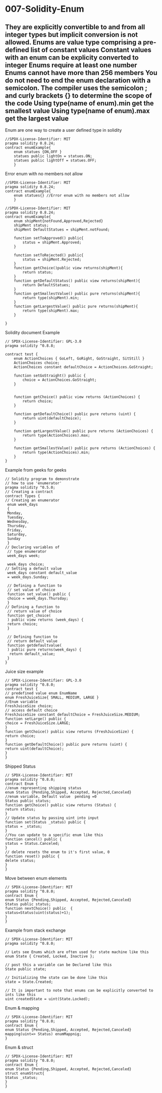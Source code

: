 # 007-Solidity-Enum
They are explicitly convertible to and from all integer types but implicit conversion is not allowed.
Enums are value type comprising a pre-defined list of constant values
Constant values with an enum can be explicity converted to integer
Enums require at least one number
Enums cannot have more than 256 members
You do not need to end the enum declaration with a semicolon. The compiler uses the semicolon ; and curly brackets {} to determine the scope of the code
Using type(name of enum).min get the smallest value
Using type(name of enum).max get the largest value
--------------------------------------------------------------------------------------------------------------------------------------------------------------------------------------------------------------
Enum are one way to create a user defined type in solidity
```solidity
//SPDX-License-Identifier: MIT
pragma solidity 0.8.24;
contract enumExample{
    enum statues {ON,OFF }
    statues public lightOn = statues.ON;
    statues public lightOff = statues.OFF;
    }
```
Error enum with no members not allow
```solidity
//SPDX-License-Identifier: MIT
pragma solidity 0.8.24;
contract enumExample{
    enum statues{} //Error enum with no members not allow
    }
```
```solidity
//SPDX-License-Identifier: MIT
pragma solidity 0.8.24;
contract enumExample{
    enum shipMent{notFound,Approved,Rejected}
    shipMent status;
    shipMent DefaultStatues = shipMent.notFound;

    function setToApproved() public{
        status = shipMent.Approved;
    }

    function setToRejected() public{
        status = shipMent.Rejected;
    }
    function getChoice()public view returns(shipMent){
        return status;
    }
    function getDefaultStatus() public view returns(shipMent){
        return DefaultStatues;
    }
    function getSmallestValue() public pure returns(shipMent){
        return type(shipMent).min;
    }   
    function getLargestValue() public pure returns(shipMent){
        return type(shipMent).max;
    } 

}
```
Solidity document Example
```solidity
// SPDX-License-Identifier: GPL-3.0
pragma solidity ^0.8.8;

contract test {
    enum ActionChoices { GoLeft, GoRight, GoStraight, SitStill }
    ActionChoices choice;
    ActionChoices constant defaultChoice = ActionChoices.GoStraight;

    function setGoStraight() public {
        choice = ActionChoices.GoStraight;
    }


    function getChoice() public view returns (ActionChoices) {
        return choice;
    }

    function getDefaultChoice() public pure returns (uint) {
        return uint(defaultChoice);
    }

    function getLargestValue() public pure returns (ActionChoices) {
        return type(ActionChoices).max;
    }

    function getSmallestValue() public pure returns (ActionChoices) {
        return type(ActionChoices).min;
    }
}
```
Example from geeks for geeks
```solidity
// Solidity program to demonstrate
// how to use 'enumerator'
pragma solidity ^0.5.0;
// Creating a contract
contract Types {
// Creating an enumerator
 enum week_days
 {
 Monday,
 Tuesday,
 Wednesday,
 Thursday,
 Friday,
 Saturday,
 Sunday
 }
// Declaring variables of
 // type enumerator
 week_days week;
 
 week_days choice;
// Setting a default value
 week_days constant default_value
 = week_days.Sunday;
 
 // Defining a function to
 // set value of choice
 function set_value() public {
 choice = week_days.Thursday;
 }
// Defining a function to
 // return value of choice
 function get_choice(
 ) public view returns (week_days) {
 return choice;
 }
 
 // Defining function to
 // return default value
 function getdefaultvalue(
 ) public pure returns(week_days) {
  return default_value;
 }
}
```
Juice size example
```solidity
// SPDX-License-Identifier: GPL-3.0
pragma solidity ^0.8.0;
contract test {
// predefined value enum EnumName
enum FreshJuiceSize{ SMALL, MEDIUM, LARGE }
//Enum variable
FreshJuiceSize choice;
// access default choice
FreshJuiceSize constant defaultChoice = FreshJuiceSize.MEDIUM;
function setLarge() public {
choice = FreshJuiceSize.LARGE;
}
function getChoice() public view returns (FreshJuiceSize) {
return choice;
}
function getDefaultChoice() public pure returns (uint) {
return uint(defaultChoice);
}
}
```
Shipped Status
```solidity
// SPDX-License-Identifier: MIT
pragma solidity ^0.8.0;
contract Enum {
//enum representing shipping status
enum Status {Pending,Shipped, Accepted, Rejected,Canceled}
//enum variable, Default value  pending =0
Status public status;
function getChoice() public view returns (Status) {
return status;
}
// Update status by passing uint into input
function set(Status _status) public {
status = _status;
}
//You can update to a specific enum like this
function cancel() public {
status = Status.Canceled;
}
// delete resets the enum to it's first value, 0
function reset() public {
delete status;
}
}
```
Move between enum elements
```solidity
// SPDX-License-Identifier: MIT
pragma solidity ^0.8.0;
contract Enum {
enum Status {Pending,Shipped, Accepted, Rejected,Canceled}
Status public status;
function nextChoice() public  {
status=Status(uint(status)+1);
}
}
```
Example from stack exchange
```solidity
// SPDX-License-Identifier: MIT
pragma solidity ^0.8.0;

// Lets see Enums which are often used for state machine like this
enum State { Created, Locked, Inactive };

// post this a variable can be Declared like this
State public state;

// Initializing the state can be done like this
state = State.Created;

// It is important to note that enums can be explicitly converted to ints like this
uint createdState = uint(State.Locked);
```
Enum & mapping
```solidity
// SPDX-License-Identifier: MIT
pragma solidity ^0.8.0;
contract Enum {
enum Status {Pending,Shipped, Accepted, Rejected,Canceled}
mapping(uint=> Status) enumMappnig;
}
```
Enum & struct
```solidity
// SPDX-License-Identifier: MIT
pragma solidity ^0.8.0;
contract Enum {
enum Status {Pending,Shipped, Accepted, Rejected,Canceled}
struct enumStruct{
Status _status;
}
}
```







